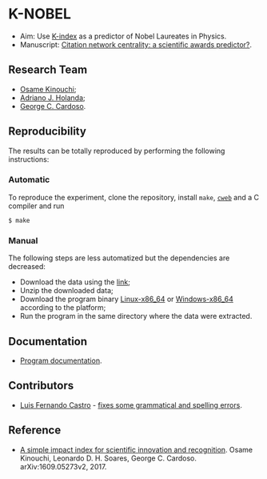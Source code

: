 # K-NOBEL

- Aim: Use [K-index](https://arxiv.org/abs/1609.05273v2) as a predictor of Nobel Laureates in Physics.
- Manuscript: [Citation network centrality: a scientific awards predictor?](https://arxiv.org/abs/1910.02369).

## Research Team

- [Osame Kinouchi](https://publons.com/researcher/1537219/osame-kinouchi/);
- [Adriano J. Holanda](https://publons.com/researcher/1343572/adriano-de-jesus-holanda/);
- [George C. Cardoso](https://publons.com/researcher/1515858/george-c-cardoso/).

## Reproducibility

The results can be totally reproduced by performing the following instructions:

### Automatic

To reproduce the experiment, clone the repository, install `make`,
[`cweb`](https://www-cs-faculty.stanford.edu/~knuth/cweb.html) and a C
compiler and run

````
$ make
````

### Manual

The following steps are less automatized but the dependencies are
decreased:

- Download the data using the [link](https://drive.google.com/uc?export=download&id=1yuaGztX44jec657z_mSRcVv4cWG1sBaG);
- Unzip the downloaded data;
- Download the program binary [Linux-x86_64](k-nobel) or
  [Windows-x86_64](k-nobel.exe) according to the platform;
- Run the program in the same directory where the data were extracted.

## Documentation

- [Program documentation](k-nobel.pdf).

## Contributors

- [Luis Fernando Castro](https://github.com/ferdox2) - [fixes some
  grammatical and spelling
  errors](https://github.com/ajholanda/k-nobel/pull/9/).

## Reference

- [A simple impact index for scientific innovation and
  recognition](https://arxiv.org/abs/1609.05273v2). Osame Kinouchi,
  Leonardo D. H. Soares, George C. Cardoso. arXiv:1609.05273v2, 2017.